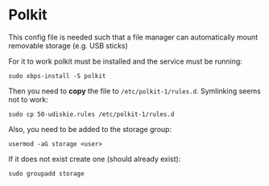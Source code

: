 # Polkit

This config file is needed such that a file manager can automatically mount
removable storage (e.g. USB sticks)

For it to work polkit must be installed and the service must be running:

```shell
sudo xbps-install -S polkit
```

Then you need to **copy** the file to `/etc/polkit-1/rules.d`.
Symlinking seems not to work:

```shell
sudo cp 50-udiskie.rules /etc/polkit-1/rules.d
```

Also, you need to be added to the storage group:

```shell
usermod -aG storage <user>
```

If it does not exist create one (should already exist):

```shell
sudo groupadd storage
```
